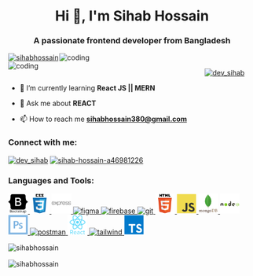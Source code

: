 <h1 align="center">Hi 👋, I'm Sihab Hossain</h1>
<h3 align="center">A passionate frontend developer from Bangladesh</h3>

<div><img align="right" alt="coding" width="400px" src="https://camo.githubusercontent.com/5ddf73ad3a205111cf8c686f687fc216c2946a75005718c8da5b837ad9de78c9/68747470733a2f2f7468756d62732e6766796361742e636f6d2f4576696c4e657874446576696c666973682d736d616c6c2e676966">
 
<img align="left" alt="coding" width="400px" src="https://scontent.fdac148-1.fna.fbcdn.net/v/t39.30808-6/352260806_3388787104677428_79055383096975566_n.jpg?stp=dst-jpg_p526x296&_nc_cat=106&ccb=1-7&_nc_sid=730e14&_nc_eui2=AeFhbSNZU7DOYLMcmmjgm2rpNuaZKMiSoeY25pkoyJKh5qrF8uSuxTP0lbgQ4wFw3jsPWZ0pT00yaIE7XFCG-D1w&_nc_ohc=SMNsbiUeeU0AX_DXL1o&_nc_ht=scontent.fdac148-1.fna&oh=00_AfAchPD8hxO5lPElMasGtX0vHgK6_Wmy37OKVYJ2M_QkPQ&oe=64901FCE">
  </div>

<p align="left"> <a href="https://github.com/ryo-ma/github-profile-trophy"><img src="https://github-profile-trophy.vercel.app/?username=sihabhossain" alt="sihabhossain" /></a> </p>

<p align="left"> <a href="https://twitter.com/dev_sihab" target="blank"><img src="https://img.shields.io/twitter/follow/dev_sihab?logo=twitter&style=for-the-badge" alt="dev_sihab" /></a> </p>

- 🌱 I’m currently learning **React JS || MERN**

- 💬 Ask me about **REACT**

- 📫 How to reach me **sihabhossain380@gmail.com**

<h3 align="left">Connect with me:</h3>
<p align="left">
<a href="https://twitter.com/dev_sihab" target="blank"><img align="center" src="https://raw.githubusercontent.com/rahuldkjain/github-profile-readme-generator/master/src/images/icons/Social/twitter.svg" alt="dev_sihab" height="30" width="40" /></a>
<a href="https://linkedin.com/in/sihab-hossain-a46981226" target="blank"><img align="center" src="https://raw.githubusercontent.com/rahuldkjain/github-profile-readme-generator/master/src/images/icons/Social/linked-in-alt.svg" alt="sihab-hossain-a46981226" height="30" width="40" /></a>
</p>

<h3 align="left">Languages and Tools:</h3>
<p align="left"> <a href="https://getbootstrap.com" target="_blank" rel="noreferrer"> <img src="https://raw.githubusercontent.com/devicons/devicon/master/icons/bootstrap/bootstrap-plain-wordmark.svg" alt="bootstrap" width="40" height="40"/> </a> <a href="https://www.w3schools.com/css/" target="_blank" rel="noreferrer"> <img src="https://raw.githubusercontent.com/devicons/devicon/master/icons/css3/css3-original-wordmark.svg" alt="css3" width="40" height="40"/> </a> <a href="https://expressjs.com" target="_blank" rel="noreferrer"> <img src="https://raw.githubusercontent.com/devicons/devicon/master/icons/express/express-original-wordmark.svg" alt="express" width="40" height="40"/> </a> <a href="https://www.figma.com/" target="_blank" rel="noreferrer"> <img src="https://www.vectorlogo.zone/logos/figma/figma-icon.svg" alt="figma" width="40" height="40"/> </a> <a href="https://firebase.google.com/" target="_blank" rel="noreferrer"> <img src="https://www.vectorlogo.zone/logos/firebase/firebase-icon.svg" alt="firebase" width="40" height="40"/> </a> <a href="https://git-scm.com/" target="_blank" rel="noreferrer"> <img src="https://www.vectorlogo.zone/logos/git-scm/git-scm-icon.svg" alt="git" width="40" height="40"/> </a> <a href="https://www.w3.org/html/" target="_blank" rel="noreferrer"> <img src="https://raw.githubusercontent.com/devicons/devicon/master/icons/html5/html5-original-wordmark.svg" alt="html5" width="40" height="40"/> </a> <a href="https://developer.mozilla.org/en-US/docs/Web/JavaScript" target="_blank" rel="noreferrer"> <img src="https://raw.githubusercontent.com/devicons/devicon/master/icons/javascript/javascript-original.svg" alt="javascript" width="40" height="40"/> </a> <a href="https://www.mongodb.com/" target="_blank" rel="noreferrer"> <img src="https://raw.githubusercontent.com/devicons/devicon/master/icons/mongodb/mongodb-original-wordmark.svg" alt="mongodb" width="40" height="40"/> </a> <a href="https://nodejs.org" target="_blank" rel="noreferrer"> <img src="https://raw.githubusercontent.com/devicons/devicon/master/icons/nodejs/nodejs-original-wordmark.svg" alt="nodejs" width="40" height="40"/> </a> <a href="https://www.photoshop.com/en" target="_blank" rel="noreferrer"> <img src="https://raw.githubusercontent.com/devicons/devicon/master/icons/photoshop/photoshop-line.svg" alt="photoshop" width="40" height="40"/> </a> <a href="https://postman.com" target="_blank" rel="noreferrer"> <img src="https://www.vectorlogo.zone/logos/getpostman/getpostman-icon.svg" alt="postman" width="40" height="40"/> </a> <a href="https://reactjs.org/" target="_blank" rel="noreferrer"> <img src="https://raw.githubusercontent.com/devicons/devicon/master/icons/react/react-original-wordmark.svg" alt="react" width="40" height="40"/> </a> <a href="https://tailwindcss.com/" target="_blank" rel="noreferrer"> <img src="https://www.vectorlogo.zone/logos/tailwindcss/tailwindcss-icon.svg" alt="tailwind" width="40" height="40"/> </a> <a href="https://www.typescriptlang.org/" target="_blank" rel="noreferrer"> <img src="https://raw.githubusercontent.com/devicons/devicon/master/icons/typescript/typescript-original.svg" alt="typescript" width="40" height="40"/> </a> </p>

<p><img align="center" src="https://github-readme-stats.vercel.app/api/top-langs?username=sihabhossain&show_icons=true&locale=en&layout=compact" alt="sihabhossain" /></p>

<p><img align="center" src="https://github-readme-streak-stats.herokuapp.com/?user=sihabhossain&" alt="sihabhossain" /></p>
